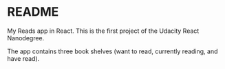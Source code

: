 # README

My Reads app in React. This is the first project of the Udacity React Nanodegree.

The app contains three book shelves (want to read, currently reading, and have read).

